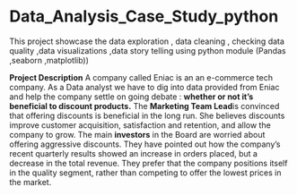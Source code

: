 # Data_Analysis_Case_Study_python
This project showcase  the data exploration , data cleaning , checking data quality ,data visualizations ,data story telling  using python module (Pandas ,seaborn ,matplotlib))

**Project Description**
A company called Eniac is an an e-commerce tech company.
As a Data analyst we have to dig into data provided from Eniac and help the company settle  on going debate :
**whether or not it’s beneficial to discount products.**
The **Marketing Team Lead**is convinced that offering discounts is beneficial in the long run. She believes discounts improve customer acquisition, satisfaction and retention, 
and allow the company to grow.
The main **investors** in the Board are worried about offering aggressive discounts. They have pointed out how the company’s recent quarterly results 
showed an increase in orders placed, but a decrease in the total revenue. They prefer that the company positions itself in the quality segment, rather than competing to offer the
lowest prices in the market.



